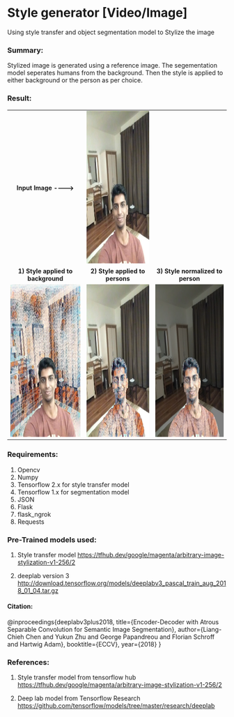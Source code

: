 # Style generator [Video/Image]
Using style transfer and object segmentation model to Stylize the image

### Summary:
Stylized image is generated using a reference image. The segementation model seperates humans from the background. Then the style is applied to either background or the person as per choice.

### Result:

<table>
    <tr align="center">
    <td align="center"><b>Input Image ----></b> </td>
    <td align="center"><img src="/Outputs/3.png" height=350 width=290></td>
    <td></td>
  </tr>
  <tr>
    <td align="center"><b>1) Style applied to background</b></td>
     <td align="center"><b>2) Style applied to persons</b> </td>
     <td align="center"><b>3) Style normalized to person</b></td>
  </tr>
  <tr>
    <td align="center"><img src="/Outputs/3_style1_1.png" height=350 width=290></td>
    <td align="center"><img src="/Outputs/3_style1_2.png" height=350 width=290></td>
    <td align="center"><img src="/Outputs/3_style1_3.png" height=350 width=290></td>
    </tr>
 </table>

 
### Requirements:
1. Opencv
2. Numpy
3. Tensorflow 2.x for style transfer model
4. Tensorflow 1.x for segmentation model
5. JSON
6. Flask
7. flask_ngrok
8. Requests

### Pre-Trained models used:
1. Style transfer model
https://tfhub.dev/google/magenta/arbitrary-image-stylization-v1-256/2 

2. deeplab version 3
http://download.tensorflow.org/models/deeplabv3_pascal_train_aug_2018_01_04.tar.gz

#### Citation:
@inproceedings{deeplabv3plus2018,
  title={Encoder-Decoder with Atrous Separable Convolution for Semantic Image Segmentation},
  author={Liang-Chieh Chen and Yukun Zhu and George Papandreou and Florian Schroff and Hartwig Adam},
  booktitle={ECCV},
  year={2018}
}

### References:

1. Style transfer model from tensorflow hub
https://tfhub.dev/google/magenta/arbitrary-image-stylization-v1-256/2

2. Deep lab model from Tensorflow Research
https://github.com/tensorflow/models/tree/master/research/deeplab 
